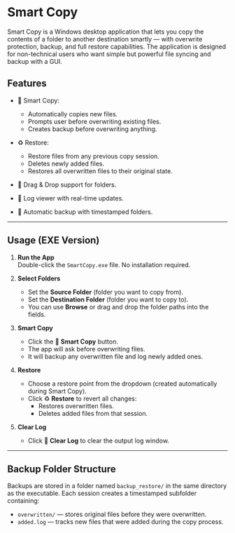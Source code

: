 # Smart Copy

Smart Copy is a Windows desktop application that lets you copy the contents of a folder to another destination smartly — with overwrite protection, backup, and full restore capabilities. The application is designed for non-technical users who want simple but powerful file syncing and backup with a GUI.

## Features

- 🧠 Smart Copy:
  - Automatically copies new files.
  - Prompts user before overwriting existing files.
  - Creates backup before overwriting anything.

- ♻️ Restore:
  - Restore files from any previous copy session.
  - Deletes newly added files.
  - Restores all overwritten files to their original state.

- 📁 Drag & Drop support for folders.
- 📝 Log viewer with real-time updates.
- 💾 Automatic backup with timestamped folders.

---

## Usage (EXE Version)

1. **Run the App**  
   Double-click the `SmartCopy.exe` file. No installation required.

2. **Select Folders**
   - Set the **Source Folder** (folder you want to copy from).
   - Set the **Destination Folder** (folder you want to copy to).
   - You can use **Browse** or drag and drop the folder paths into the fields.

3. **Smart Copy**
   - Click the 🔁 **Smart Copy** button.
   - The app will ask before overwriting files.
   - It will backup any overwritten file and log newly added ones.

4. **Restore**
   - Choose a restore point from the dropdown (created automatically during Smart Copy).
   - Click ♻️ **Restore** to revert all changes: 
     - Restores overwritten files.
     - Deletes added files from that session.

5. **Clear Log**
   - Click 🧹 **Clear Log** to clear the output log window.

---

## Backup Folder Structure

Backups are stored in a folder named `backup_restore/` in the same directory as the executable. Each session creates a timestamped subfolder containing:
- `overwritten/` — stores original files before they were overwritten.
- `added.log` — tracks new files that were added during the copy process.

